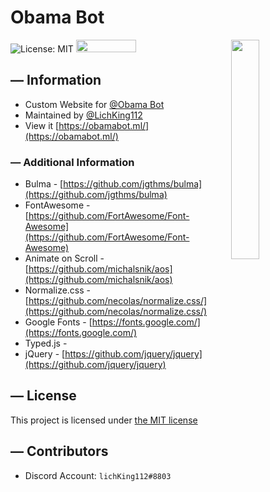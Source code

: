 # Obama Bot

<img align="right" src="https://cdn.discordapp.com/avatars/444463875908304901/85bd372928d86d65e41571cbb885956a.png?size=256" width=30%>

![License: MIT](https://img.shields.io/badge/License-MIT-yellow.svg)
<img src="https://bulma.io/images/made-with-bulma.png" width=96 height=20>

## — Information

* Custom Website for [@Obama Bot](https://discordbotlist.com/bots/obama)
* Maintained by [@LichKing112](https://github.com/LichKing112)
* View it [https://obamabot.ml/](https://obamabot.ml/)

### — Additional Information

* Bulma - [https://github.com/jgthms/bulma](https://github.com/jgthms/bulma)
* FontAwesome - [https://github.com/FortAwesome/Font-Awesome](https://github.com/FortAwesome/Font-Awesome)
* Animate on Scroll - [https://github.com/michalsnik/aos](https://github.com/michalsnik/aos)
* Normalize.css - [https://github.com/necolas/normalize.css/](https://github.com/necolas/normalize.css/)
* Google Fonts - [https://fonts.google.com/](https://fonts.google.com/)
* Typed.js - 
* jQuery - [https://github.com/jquery/jquery](https://github.com/jquery/jquery)


## — License

This project is licensed under [the MIT license](https://github.com/FutureDeveloperZ/ObamaBot-Website/blob/master/LICENSE)

## — Contributors

* Discord Account: `lichKing112#8803`

